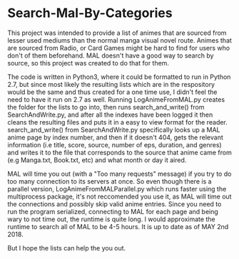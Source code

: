 # Search-Mal-By-Categories

This project was intended to provide a list of animes that are sourced from lesser used mediums than the normal manga visual novel route. Animes that are sourced from Radio, or Card Games might be hard to find for users who don't of them beforehand. MAL doesn't have a good way to search by source, so this project was created to do that for them. 

The code is written in Python3, where it could be formatted to run in Python 2.7, but since most likely the resulting lists which are in the respository would be the same and thus created for a one time use, I didn't feel the need to have it run on 2.7 as well. Running LogAnimeFromMAL.py creates the folder for the lists to go into, then runs search_and_write() from SearchAndWrite.py, and after all the indexes have been logged it then cleans the resulting files and puts it in a easy to view format for the reader. search_and_write() from SearchAndWrite.py specifically looks up a MAL anime page by index number, and then if it doesn't 404, gets the relevant information (i.e title, score, source, number of eps, duration, and genres) and writes it to the file that corresponds to the source that anime came from (e.g Manga.txt, Book.txt, etc) and what month or day it aired. 

MAL will time you out (with a "Too many requests" message) if you try to do too many connection to its servers at once. So even though there is a parallel version, LogAnimeFromMALParallel.py which runs faster using the multiprocess package, it's not reccomended you use it, as MAL will time out the connections and possibly skip valid anime entries. Since you need to run the program serialized, connecting to MAL for each page and being wary to not time out, the runtime is quite long. I would approximate the runtime to search all of MAL to be 4-5 hours. It is up to date as of MAY 2nd 2018.

But I hope the lists can help the you out. 
